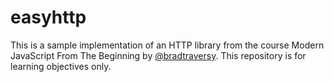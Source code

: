 # easyhttp
This is a sample implementation of an HTTP library from the course Modern JavaScript From The Beginning by [@bradtraversy](https://github.com/bradtraversy). This repository is for learning objectives only.
